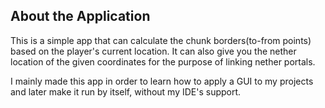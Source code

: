 ## About the Application

This is a simple app that can calculate the chunk borders(to-from points) based on the player's current location. It can also give you the nether location of the given coordinates for the purpose of linking nether portals.

I mainly made this app in order to learn how to apply a GUI to my projects and later make it run by itself, without my IDE's support.
